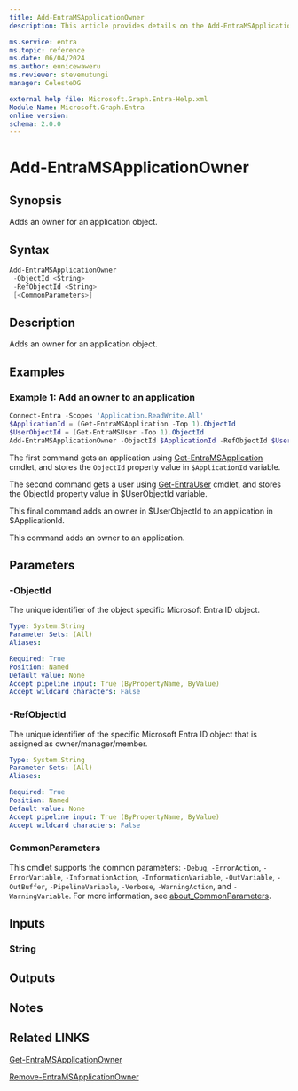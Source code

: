 ```yaml
---
title: Add-EntraMSApplicationOwner
description: This article provides details on the Add-EntraMSApplicationOwner command.

ms.service: entra
ms.topic: reference
ms.date: 06/04/2024
ms.author: eunicewaweru
ms.reviewer: stevemutungi
manager: CelesteDG

external help file: Microsoft.Graph.Entra-Help.xml
Module Name: Microsoft.Graph.Entra
online version:
schema: 2.0.0
---
```


# Add-EntraMSApplicationOwner

## Synopsis

Adds an owner for an application object.

## Syntax

```powershell
Add-EntraMSApplicationOwner 
 -ObjectId <String> 
 -RefObjectId <String> 
 [<CommonParameters>]
```

## Description

Adds an owner for an application object.

## Examples

### Example 1: Add an owner to an application

```powershell
Connect-Entra -Scopes 'Application.ReadWrite.All'
$ApplicationId = (Get-EntraMSApplication -Top 1).ObjectId
$UserObjectId = (Get-EntraMSUser -Top 1).ObjectId
Add-EntraMSApplicationOwner -ObjectId $ApplicationId -RefObjectId $UserObjectId
```

The first command gets an application using [Get-EntraMSApplication](./Get-EntraMSApplication.md) cmdlet, and stores
the `ObjectId` property value in `$ApplicationId` variable.  
 
The second command gets a user using [Get-EntraUser](./Get-EntraUser.md) cmdlet, and stores 
the ObjectId property value in $UserObjectId variable.  

This final command adds an owner in $UserObjectId to an application in $ApplicationId.

This command adds an owner to an application.

## Parameters

### -ObjectId

The unique identifier of the object specific Microsoft Entra ID object.

```yaml
Type: System.String
Parameter Sets: (All)
Aliases:

Required: True
Position: Named
Default value: None
Accept pipeline input: True (ByPropertyName, ByValue)
Accept wildcard characters: False
```

### -RefObjectId

The unique identifier of the specific Microsoft Entra ID object that is assigned as owner/manager/member.

```yaml
Type: System.String
Parameter Sets: (All)
Aliases:

Required: True
Position: Named
Default value: None
Accept pipeline input: True (ByPropertyName, ByValue)
Accept wildcard characters: False
```

### CommonParameters

This cmdlet supports the common parameters: `-Debug`, `-ErrorAction`, `-ErrorVariable`, `-InformationAction`, `-InformationVariable`, `-OutVariable`, `-OutBuffer`, `-PipelineVariable`, `-Verbose`, `-WarningAction`, and `-WarningVariable`. For more information, see [about_CommonParameters](https://go.microsoft.com/fwlink/?LinkID=113216).

## Inputs

### String

## Outputs

## Notes

## Related LINKS

[Get-EntraMSApplicationOwner](Get-EntraMSApplicationOwner.md)

[Remove-EntraMSApplicationOwner](Remove-EntraMSApplicationOwner.md)
